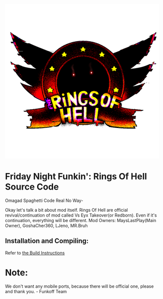 ![](https://github.com/Funkoff-Team/FNF-Rings-Of-Hell-Source-Code/blob/main/assets/shared/images/menus/EYX/titlemenu/verylogo.png)

# Friday Night Funkin': Rings Of Hell Source Code

Omagad Spaghetti Code Real No Way-

Okay let's talk a bit about mod itself. Rings Of Hell are official revival/continuation of mod called Vs Eyx Takeover(or Redborn). Even if it's continuation, everything will be different. 
Mod Owners: MaysLastPlay(Main Owner), GoshaCher360, LJeno, MR.Bruh

## Installation and Compiling:

Refer to [the Build Instructions](https://github.com/ShadowMario/FNF-PsychEngine/blob/main/BUILDING.md)

# Note:

 We don't want any mobile ports, because there will be official one, please and thank you. -  Funkoff Team
